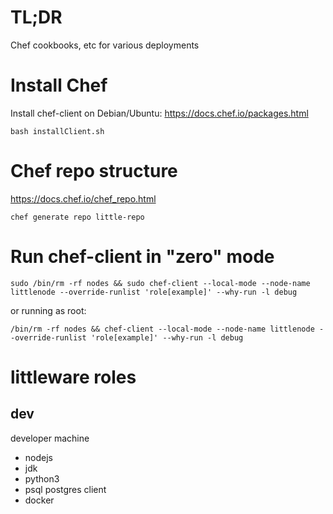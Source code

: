 # TL;DR

Chef cookbooks, etc for various deployments

# Install Chef

Install chef-client on Debian/Ubuntu:
   https://docs.chef.io/packages.html

```
bash installClient.sh
```

# Chef repo structure

https://docs.chef.io/chef_repo.html
```
chef generate repo little-repo
```

# Run chef-client in "zero" mode

```
sudo /bin/rm -rf nodes && sudo chef-client --local-mode --node-name littlenode --override-runlist 'role[example]' --why-run -l debug
```

or running as root:

```
/bin/rm -rf nodes && chef-client --local-mode --node-name littlenode --override-runlist 'role[example]' --why-run -l debug
```


# littleware roles

## dev

developer machine

* nodejs
* jdk
* python3
* psql postgres client
* docker
